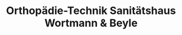 ---
title: "Orthopädie-Technik Sanitätshaus Wortmann & Beyle"
url: /hamburg/orthopaedie-technik-sanitaetshaus-wortmann-und-beyle/
shop: Sanitätshaus
---